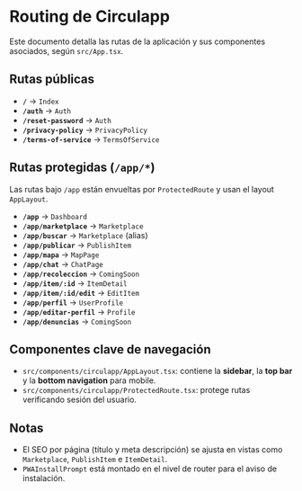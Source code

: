 # Routing de Circulapp

Este documento detalla las rutas de la aplicación y sus componentes asociados, según `src/App.tsx`.

## Rutas públicas
- **`/`** → `Index`
- **`/auth`** → `Auth`
- **`/reset-password`** → `Auth`
- **`/privacy-policy`** → `PrivacyPolicy`
- **`/terms-of-service`** → `TermsOfService`

## Rutas protegidas (`/app/*`)
Las rutas bajo `/app` están envueltas por `ProtectedRoute` y usan el layout `AppLayout`.

- **`/app`** → `Dashboard`
- **`/app/marketplace`** → `Marketplace`
- **`/app/buscar`** → `Marketplace` (alias)
- **`/app/publicar`** → `PublishItem`
- **`/app/mapa`** → `MapPage`
- **`/app/chat`** → `ChatPage`
- **`/app/recoleccion`** → `ComingSoon`
- **`/app/item/:id`** → `ItemDetail`
- **`/app/item/:id/edit`** → `EditItem`
- **`/app/perfil`** → `UserProfile`
- **`/app/editar-perfil`** → `Profile`
- **`/app/denuncias`** → `ComingSoon`

## Componentes clave de navegación
- `src/components/circulapp/AppLayout.tsx`: contiene la **sidebar**, la **top bar** y la **bottom navigation** para mobile.
- `src/components/circulapp/ProtectedRoute.tsx`: protege rutas verificando sesión del usuario.

## Notas
- El SEO por página (título y meta descripción) se ajusta en vistas como `Marketplace`, `PublishItem` e `ItemDetail`.
- `PWAInstallPrompt` está montado en el nivel de router para el aviso de instalación.

